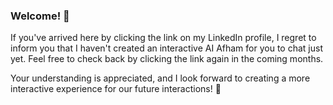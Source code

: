 ### Welcome! 👋

If you've arrived here by clicking the link on my LinkedIn profile, I regret to inform you that I haven't created an interactive AI Afham for you to chat just yet. Feel free to check back by clicking the link again in the coming months.

Your understanding is appreciated, and I look forward to creating a more interactive experience for our future interactions! 🌟
